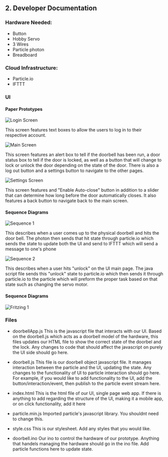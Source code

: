 ## 2. Developer Documentation

### Hardware Needed:
* Button
* Hobby Servo
* 3 Wires
* Particle photon
* Breadboard


### Cloud Infrastructure:
* Particle.io
* IFTTT

### UI

#### Paper Prototypes
![Login Screen](./login.jpg)

This screen features text boxes to allow the users to log in to their respective account.

![Main Screen](./main.jpg)

This screen features an alert box to tell if the doorbell has been run, a door status box to tell
if the door is locked, as well as a button that will change to lock or unlock the door depending on the state of the door. There is also a log out button and a settings button to navigate to the other pages.

![Settings Screen](./settings.jpg)

This screen features and "Enable Auto-close" button in addition to a slider that can determine how long before the door automatically closes. It also features a back button to navigate back to the main screen.

#### Sequence Diagrams

![Sequence 1](./sequence1.png)

This describes when a user comes up to the physical doorbell and hits the door bell.  The photon then sends that hit state
through particle.io which sends the state to update both the UI and send to IFTTT which will send a message to one's phone

![Sequence 2](./senquence2.png)

This describes when a user hits "unlock" on the UI main page. The java script file sends this "unlock" state to particle.io which then
sends it through particle.io to the particle which will preform the proper task based on that state such as changing the servo motor.

#### Sequence Diagrams
![Fritzing 1](./IOT-Final-Fritz.png)

### Files

* doorbellApp.js
This is the javascript file that interacts with our UI.  Based on the doorbell.js which acts as a doorbell model of the hardware, this files updates our HTML file to show the correct state of the doorbel and the lock. Any changes to code that should affect the javascript on purely the UI side should go here.

* doorbell.js
This file is our doorbell object javascript file. It manages interaction between the particle and the UI, updating the state. Any changes to the functionality of UI to particle interaction should go here. For example, if you would like to add functionality to the UI, add the button/interaction/event, then publish to the particle event stream here.

* index.html
This is the html file of our UI, single page web app. If there is anything to add regarding the structure of the UI, making it a mobile app, or on click functionality, add it here

* particle.min.js
Imported particle's javascript library. You shouldnt need to change this.

* style.css
This is our stylesheet. Add any styles that you would like.

* doorbell.ino
Our ino to control the hardware of our prototype. Anything that handels managing the hardware should go in the ino file. Add particle functions here to update state. 
